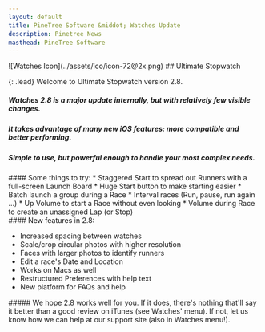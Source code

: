 ```yaml
---
layout: default
title: PineTree Software &middot; Watches Update
description: Pinetree News
masthead: PineTree Software
---
```


<div class="jumbotron" markdown="1">
![Watches Icon](../assets/ico/icon-72@2x.png)
## Ultimate Stopwatch

{: .lead}
Welcome to Ultimate Stopwatch version 2.8.

##### Watches 2.8 is a major update internally, but with relatively few visible changes.
##### It takes advantage of many new iOS features: more compatible and better performing.
##### Simple to use, but powerful enough to handle your most complex needs.
</div>
<div class="row-fluid marketing" markdown="1">
<div class="span6" markdown="1">
#### Some things to try:
* Staggered Start to spread out Runners with a full-screen Launch Board
* Huge Start button to make starting easier
* Batch launch a group during a Race
* Interval races (Run, pause, run again ...)
* Up Volume to start a Race without even looking
* Volume during Race to create an unassigned Lap (or Stop)
</div>
<div class="span6" markdown="1">
#### New features in 2.8:

* Increased spacing between watches
* Scale/crop circular photos with higher resolution
* Faces with larger photos to identify runners
* Edit a race's Date and Location
* Works on Macs as well
* Restructured Preferences with help text
* New platform for FAQs and help
</div>
</div>
##### We hope 2.8 works well for you.  If it does, there's nothing that'll say it better than a good review on iTunes (see Watches' menu). If not, let us know how we can help at our support site (also in Watches menu!).
